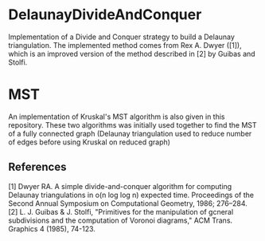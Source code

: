 # DelaunayDivideAndConquer

Implementation of a Divide and Conquer strategy to build a Delaunay triangulation. The implemented method comes from Rex A. Dwyer ([1]), which is an improved version of the method described in [2] by Guibas and Stolfi.

# MST

An implementation of Kruskal's MST algorithm is also given in this repository. These two algorithms was initially used together to find the MST of a fully connected graph (Delaunay triangulation used to reduce number of edges before using Kruskal on reduced graph)

## References
[1] Dwyer RA. A simple divide-and-conquer algorithm for computing Delaunay triangulations in o(n log log n) expected time. Proceedings of the Second Annual Symposium on Computational Geometry, 1986; 276–284. </br>
[2] L. J. Guibas & J. Stolfi, "Primitives for the manipulation of gcneral subdivisions and the computation of Voronoi diagrams," ACM Trans. Graphics 4 (1985), 74-123. 
